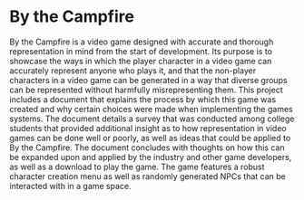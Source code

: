 # By the Campfire

By the Campfire is a video game designed with accurate and thorough representation in mind from the start of development. Its purpose is to showcase the ways in which the player character in a video game can accurately represent anyone who plays it, and that the non-player characters in a video game can be generated in a way that diverse groups can be represented without harmfully misrepresenting them. This project includes a document that explains the process by which this game was created and why certain choices were made when implementing the games systems. The document details a survey that was conducted among college students that provided additional insight as to how representation in video games can be done well or poorly, as well as ideas that could be applied to By the Campfire. The document concludes with thoughts on how this can be expanded upon and applied by the industry and other game developers, as well as a download to play the game. The game features a robust character creation menu as well as randomly generated NPCs that can be interacted with in a game space.
